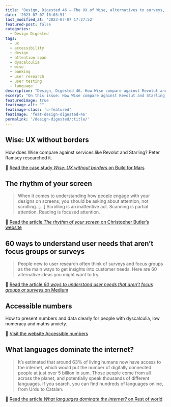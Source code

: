```yaml
---
title: "Design, Digested 46 — The UX of Wise, alternatives to surveys, accessible numbers"
date: '2023-07-07 16:03:51'
last_modified_at: '2023-07-07 17:27:52'
featured-post: false
categories:
  - Design Digested
tags:
  - ux
  - accessibility
  - design
  - attention span
  - dyscalculia
  - wise
  - banking
  - user research
  - user testing
  - language
description: "Design, Digested 46. How Wise compare against Revolut and Starling, the many ways to understand users, how to present numbers and data clearly."
excerpt: "On this issue: How Wise compare against Revolut and Starling, the many ways to understand users, how to present numbers and data clearly."
featuredimage: true
featimage-alt: ""
featimage-class: 'u-featured'
featimage: 'feat-design-digested-46'
permalink: '/design-digested/:title/'
---
```

## Wise: UX without borders

How does Wise compare against services like Revolut and Starling? Peter Ramsey researched it. 

🔗 [Read the case study _Wise: UX without borders_ on Build for Mars](https://builtformars.com/case-studies/wise)

## The rhythm of your screen

> When it comes to understanding how people engage with your designs on screens, you should be asking about attention, not scrolling. [&hellip;] Scrolling is an inattentive act. Scanning is partial attention. Reading is focused attention.

🔗 [Read the article _The rhythm of your screen_ on Christopher Butler’s website](https://www.chrbutler.com/the-rhythm-of-your-screen)

## 60 ways to understand user needs that aren’t focus groups or surveys

> People new to user research often think of surveys and focus groups as the main ways to get insights into customer needs. Here are 60 alternative ideas you might want to try.

🔗 [Read the article _60 ways to understand user needs that aren’t focus groups or surveys_ on Medium](https://medium.com/@userfocus/60-ways-to-understand-user-needs-that-arent-focus-groups-or-surveys-8510e13b3408)

## Accessible numbers

How to present numbers and data clearly for people with dyscalculia, low numeracy and maths anxiety.

🔗 [Visit the website Accessible numbers](https://accessiblenumbers.com/)

## What languages dominate the internet?

> It’s estimated that around 63% of living humans now have access to the internet, which would put the number of digitally connected people at just over 5 billion in sum. Those people come from all across the planet, and potentially speak thousands of different languages. If you search, you can find hundreds of languages online, from Urdu to Catalan.

🔗 [Read the article _What languages dominate the internet?_ on Rest of world](https://restofworld.org/2023/internet-most-used-languages/)